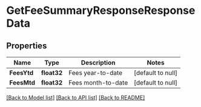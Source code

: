 # GetFeeSummaryResponseResponseData

## Properties
Name | Type | Description | Notes
------------ | ------------- | ------------- | -------------
**FeesYtd** | **float32** | Fees year-to-date | [default to null]
**FeesMtd** | **float32** | Fees month-to-date | [default to null]

[[Back to Model list]](../README.md#documentation-for-models) [[Back to API list]](../README.md#documentation-for-api-endpoints) [[Back to README]](../README.md)

